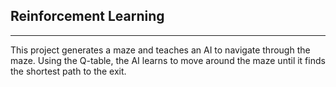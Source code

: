 ## Reinforcement Learning
---

This project generates a maze and teaches an AI to navigate through the maze. Using the Q-table, the AI learns to move around the maze until it finds the shortest path to the exit. 
